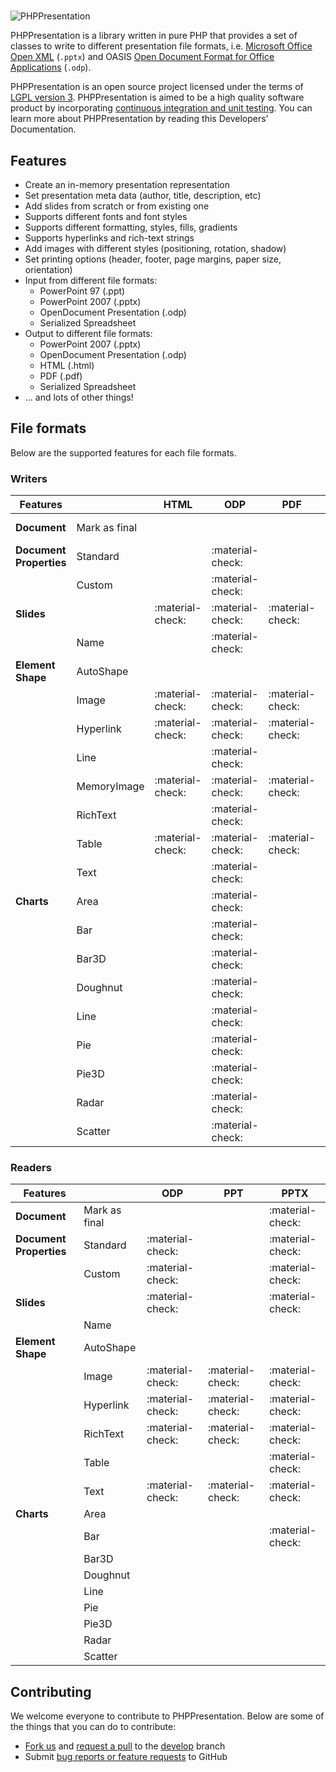 #

![PHPPresentation](images/PHPPresentationLogo.png)

PHPPresentation is a library written in pure PHP that provides a set of
classes to write to different presentation file formats, i.e.
[Microsoft Office Open XML](http://en.wikipedia.org/wiki/Office_Open_XML)
(`.pptx`) and OASIS [Open Document Format for Office Applications](http://en.wikipedia.org/wiki/OpenDocument) (`.odp`).

PHPPresentation is an open source project licensed under the terms of [LGPL
version 3](https://github.com/PHPOffice/PHPPresentation/blob/develop/COPYING.LESSER).
PHPPresentation is aimed to be a high quality software product by incorporating
[continuous integration and unit testing](https://github.com/PHPOffice/PHPPresentation/actions/workflows/php.yml).
You can learn more about PHPPresentation by reading this Developers'
Documentation.
<!---
-  and the `API Documentation <http://phpoffice.github.io/PHPPresentation/docs/develop/>`__
-->

## Features

- Create an in-memory presentation representation
- Set presentation meta data (author, title, description, etc)
- Add slides from scratch or from existing one
- Supports different fonts and font styles
- Supports different formatting, styles, fills, gradients
- Supports hyperlinks and rich-text strings
- Add images with different styles (positioning, rotation, shadow)
- Set printing options (header, footer, page margins, paper size, orientation)
- Input from different file formats:
    - PowerPoint 97 (.ppt)
    - PowerPoint 2007 (.pptx)
    - OpenDocument Presentation (.odp)
    - Serialized Spreadsheet
- Output to different file formats:
    - PowerPoint 2007 (.pptx)
    - OpenDocument Presentation (.odp)
    - HTML (.html)
    - PDF (.pdf)
    - Serialized Spreadsheet
- ... and lots of other things!

## File formats

Below are the supported features for each file formats.


### Writers

| Features                  |                      | HTML  | ODP   | PDF   | PPTX  |
|---------------------------|----------------------|-------|-------|-------|-------|
| **Document**              | Mark as final        |       |       |       | :material-check: |
| **Document Properties**   | Standard             |       | :material-check: |       | :material-check: |
|                           | Custom               |       | :material-check: |       | :material-check: |
| **Slides**                |                      | :material-check: | :material-check: | :material-check: | :material-check: |
|                           | Name                 |       | :material-check: |       |       |
| **Element Shape**         | AutoShape            |       |       |       | :material-check: |
|                           | Image                | :material-check: | :material-check: | :material-check: | :material-check: |
|                           | Hyperlink            | :material-check: | :material-check: | :material-check: | :material-check: |
|                           | Line                 |       | :material-check: |       | :material-check: |
|                           | MemoryImage          | :material-check: | :material-check: | :material-check: | :material-check: |
|                           | RichText             |       | :material-check: |       | :material-check: |
|                           | Table                | :material-check: | :material-check: | :material-check: | :material-check: |
|                           | Text                 |       | :material-check: |       | :material-check: |
| **Charts**                | Area                 |       | :material-check: |       | :material-check: |
|                           | Bar                  |       | :material-check: |       | :material-check: |
|                           | Bar3D                |       | :material-check: |       | :material-check: |
|                           | Doughnut             |       | :material-check: |       | :material-check: |
|                           | Line                 |       | :material-check: |       | :material-check: |
|                           | Pie                  |       | :material-check: |       | :material-check: |
|                           | Pie3D                |       | :material-check: |       | :material-check: |
|                           | Radar                |       | :material-check: |       | :material-check: |
|                           | Scatter              |       | :material-check: |       | :material-check: |


### Readers

| Features                  |                      | ODP   | PPT   | PPTX  |
|---------------------------|----------------------|-------|-------|-------|
| **Document**              | Mark as final        |       |       | :material-check: |
| **Document Properties**   | Standard             | :material-check: |       | :material-check: |
|                           | Custom               | :material-check: |       | :material-check: |
| **Slides**                |                      | :material-check: |       | :material-check: |
|                           | Name                 |       |       |       |
| **Element Shape**         | AutoShape            |       |       |       |
|                           | Image                | :material-check: | :material-check: | :material-check: |
|                           | Hyperlink            | :material-check: | :material-check: | :material-check: |
|                           | RichText             | :material-check: | :material-check: | :material-check: |
|                           | Table                |       |       | :material-check: |
|                           | Text                 | :material-check: | :material-check: | :material-check: |
| **Charts**                | Area                 |       |       |       |
|                           | Bar                  |       |       | :material-check: |
|                           | Bar3D                |       |       |       |
|                           | Doughnut             |       |       |       |
|                           | Line                 |       |       |       |
|                           | Pie                  |       |       |       |
|                           | Pie3D                |       |       |       |
|                           | Radar                |       |       |       |
|                           | Scatter              |       |       |       |


## Contributing

We welcome everyone to contribute to PHPPresentation. Below are some of the things that you can do to contribute:

-  [Fork us](https://github.com/PHPOffice/PHPPresentation/fork) and [request a pull](https://github.com/PHPOffice/PHPPresentation/pulls) to the [develop](https://github.com/PHPOffice/PHPPresentation/tree/develop) branch
-  Submit [bug reports or feature requests](https://github.com/PHPOffice/PHPPresentation/issues) to GitHub
